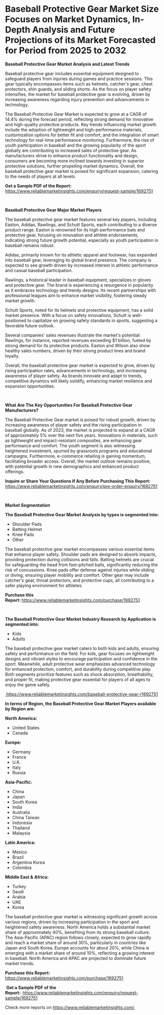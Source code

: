 <p><h1>Baseball Protective Gear Market Size Focuses on Market Dynamics, In-Depth Analysis and Future Projections of its Market Forecasted for Period from 2025 to 2032</h1></p><p><strong>Baseball Protective Gear Market Analysis and Latest Trends</strong></p>
<p><p>Baseball protective gear includes essential equipment designed to safeguard players from injuries during games and practice sessions. This gear typically encompasses items such as helmets, catcher's gear, chest protectors, shin guards, and sliding shorts. As the focus on player safety intensifies, the market for baseball protective gear is evolving, driven by increasing awareness regarding injury prevention and advancements in technology. </p><p>The Baseball Protective Gear Market is expected to grow at a CAGR of 14.4% during the forecast period, reflecting strong demand for innovative and high-quality protective products. Key trends influencing market growth include the adoption of lightweight and high-performance materials, customization options for better fit and comfort, and the integration of smart technology for real-time performance monitoring. Furthermore, the rise of youth participation in baseball and the growing popularity of the sport globally are contributing to increased sales of protective gear. As manufacturers strive to enhance product functionality and design, consumers are becoming more inclined towards investing in superior protective solutions, further propelling market dynamics. Overall, the baseball protective gear market is poised for significant expansion, catering to the needs of players at all levels.</p></p>
<p><strong>Get a Sample PDF of the Report:&nbsp;</strong> <a href="https://www.reliablemarketinsights.com/enquiry/request-sample/1692751?utm_campaign=3556&utm_medium=2&utm_source=Github&utm_content=ia&utm_term=04042025&utm_id=baseball-protective-gear">https://www.reliablemarketinsights.com/enquiry/request-sample/1692751</a></p>
<p>&nbsp;</p>
<p><strong>Baseball Protective Gear Major Market Players</strong></p>
<p><p>The baseball protective gear market features several key players, including Easton, Adidas, Rawlings, and Schutt Sports, each contributing to a diverse product range. Easton is renowned for its high-performance bats and protective gear, focusing on innovation and athlete endorsements, indicating strong future growth potential, especially as youth participation in baseball remains robust.</p><p>Adidas, primarily known for its athletic apparel and footwear, has expanded into baseball gear, leveraging its global brand presence. The company is expected to see growth driven by increased interest in athletic performance and casual baseball participation.</p><p>Rawlings, a historical leader in baseball equipment, specializes in gloves and protective gear. The brand is experiencing a resurgence in popularity as it embraces technology and trendy designs. Its recent partnerships with professional leagues aim to enhance market visibility, fostering steady market growth.</p><p>Schutt Sports, noted for its helmets and protective equipment, has a solid market presence. With a focus on safety innovations, Schutt is well-positioned to capitalize on growing safety standards in sports, suggesting a favorable future outlook.</p><p>Several companies' sales revenues illustrate the market's potential: Rawlings, for instance, reported revenues exceeding $1 billion, fueled by strong demand for its protective products. Easton and Wilson also show healthy sales numbers, driven by their strong product lines and brand loyalty.</p><p>Overall, the baseball protective gear market is expected to grow, driven by rising participation rates, advancements in technology, and increasing awareness of player safety. As brands innovate and adapt to trends, competitive dynamics will likely solidify, enhancing market resilience and expansion opportunities.</p></p>
<p>&nbsp;</p>
<p><strong>What Are The Key Opportunities For Baseball Protective Gear Manufacturers?</strong></p>
<p><p>The Baseball Protective Gear market is poised for robust growth, driven by increasing awareness of player safety and the rising participation in baseball globally. As of 2023, the market is projected to expand at a CAGR of approximately 5% over the next five years. Innovations in materials, such as lightweight and impact-resistant composites, are enhancing gear performance and comfort. The youth segment is also witnessing heightened investment, spurred by grassroots programs and educational campaigns. Furthermore, e-commerce retailing is gaining momentum, facilitating broader access. Overall, the market outlook remains positive, with potential growth in new demographics and enhanced product offerings.</p></p>
<p><strong>Inquire or Share Your Questions If Any Before Purchasing This Report:</strong> <a href="https://www.reliablemarketinsights.com/enquiry/pre-order-enquiry/1692751?utm_campaign=3556&utm_medium=2&utm_source=Github&utm_content=ia&utm_term=04042025&utm_id=baseball-protective-gear">https://www.reliablemarketinsights.com/enquiry/pre-order-enquiry/1692751</a></p>
<p>&nbsp;</p>
<p><strong>Market Segmentation</strong></p>
<p><strong>The Baseball Protective Gear Market Analysis by types is segmented into:</strong></p>
<p><ul><li>Shoulder Pads</li><li>Batting Helmet</li><li>Knee Pads</li><li>Other</li></ul></p>
<p><p>The baseball protective gear market encompasses various essential items that enhance player safety. Shoulder pads are designed to absorb impacts, providing protection during collisions and falls. Batting helmets are crucial for safeguarding the head from fast-pitched balls, significantly reducing the risk of concussions. Knee pads offer defense against injuries while sliding or diving, ensuring player mobility and comfort. Other gear may include catcher's gear, throat protectors, and protective cups, all contributing to a safer playing environment for athletes.</p></p>
<p><strong>Purchase this Report:&nbsp;</strong><a href="https://www.reliablemarketinsights.com/purchase/1692751?utm_campaign=3556&utm_medium=2&utm_source=Github&utm_content=ia&utm_term=04042025&utm_id=baseball-protective-gear">https://www.reliablemarketinsights.com/purchase/1692751</a></p>
<p>&nbsp;</p>
<p><strong>The Baseball Protective Gear Market Industry Research by Application is segmented into:</strong></p>
<p><ul><li>Kids</li><li>Adults</li></ul></p>
<p><p>The baseball protective gear market caters to both kids and adults, ensuring safety and performance on the field. For kids, gear focuses on lightweight designs and vibrant styles to encourage participation and confidence in the sport. Meanwhile, adult protective wear emphasizes advanced technology for enhanced protection, comfort, and durability during competitive play. Both segments prioritize features such as shock absorption, breathability, and proper fit, making protective gear essential for players of all ages to enjoy the game safely.</p></p>
<p><a href="https://www.reliablemarketinsights.com/baseball-protective-gear-r1692751?utm_campaign=3556&utm_medium=2&utm_source=Github&utm_content=ia&utm_term=04042025&utm_id=baseball-protective-gear">&nbsp;https://www.reliablemarketinsights.com/baseball-protective-gear-r1692751</a></p>
<p><strong>In terms of Region, the Baseball Protective Gear Market Players available by Region are:</strong></p>
<p>
    <p> <strong> North America: </strong>
        <ul>
            <li>United States</li>
            <li>Canada</li>
        </ul>
        </p> 
    <p> <strong> Europe: </strong>
        <ul>
            <li>Germany</li>
            <li>France</li>
            <li>U.K.</li>
            <li>Italy</li>
            <li>Russia</li>
        </ul>
        </p> 
    <p> <strong> Asia-Pacific: </strong>
        <ul>
            <li>China</li>
            <li>Japan</li>
            <li>South Korea</li>
            <li>India</li>
            <li>Australia</li>
            <li>China Taiwan</li>
            <li>Indonesia</li>
            <li>Thailand</li>
            <li>Malaysia</li>
        </ul>
        </p> 
    <p> <strong> Latin America: </strong>
        <ul>
            <li>Mexico</li>
            <li>Brazil</li>
            <li>Argentina Korea</li>
            <li>Colombia</li>
        </ul>
        </p> 
    <p> <strong> Middle East & Africa: </strong>
        <ul>
            <li>Turkey</li>
            <li>Saudi</li>
            <li>Arabia</li>
            <li>UAE</li>
            <li>Korea</li>
        </ul>
    </p>
    </p>
<p><p>The baseball protective gear market is witnessing significant growth across various regions, driven by increasing participation in the sport and heightened safety awareness. North America holds a substantial market share of approximately 40%, benefiting from its strong baseball culture. The Asia-Pacific (APAC) region follows closely, expected to grow rapidly and reach a market share of around 30%, particularly in countries like Japan and South Korea. Europe accounts for about 20%, while China is emerging with a market share of around 10%, reflecting a growing interest in baseball. North America and APAC are projected to dominate future market trends.</p></p>
<p><strong>Purchase this Report: </strong><a href="https://www.reliablemarketinsights.com/purchase/1692751?utm_campaign=3556&utm_medium=2&utm_source=Github&utm_content=ia&utm_term=04042025&utm_id=baseball-protective-gear">https://www.reliablemarketinsights.com/purchase/1692751</a></p>
<p>&nbsp;<strong>Get a Sample PDF of the Report:&nbsp;&nbsp;</strong><a href="https://www.reliablemarketinsights.com/enquiry/request-sample/1692751?utm_campaign=3556&utm_medium=2&utm_source=Github&utm_content=ia&utm_term=04042025&utm_id=baseball-protective-gear">https://www.reliablemarketinsights.com/enquiry/request-sample/1692751</a></p>
<p><strong></strong></p>
<p>Check more reports on <a href="https://www.reliablemarketinsights.com/?utm_campaign=3556&utm_medium=2&utm_source=Github&utm_content=ia&utm_term=04042025&utm_id=baseball-protective-gear">https://www.reliablemarketinsights.com/</a></p>
